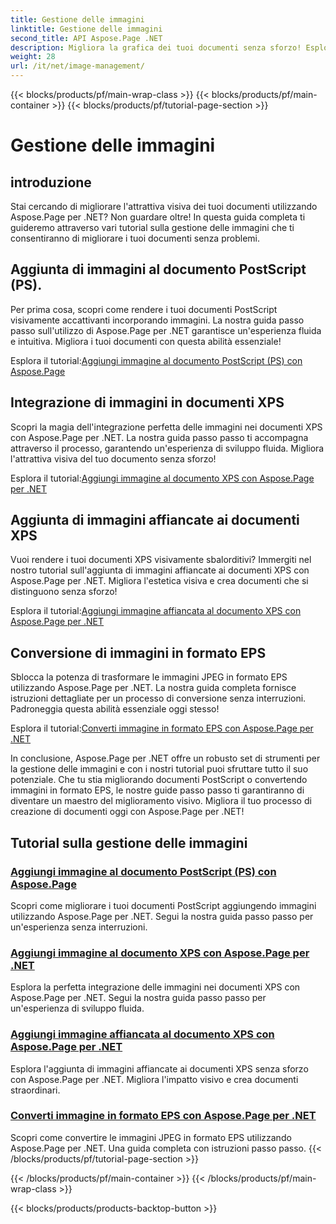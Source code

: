 ```yaml
---
title: Gestione delle immagini
linktitle: Gestione delle immagini
second_title: API Aspose.Page .NET
description: Migliora la grafica dei tuoi documenti senza sforzo! Esplora i tutorial di Aspose.Page .NET sulla gestione delle immagini. Dall'aggiunta di immagini alla conversione dei formati, padroneggia ogni passaggio.
weight: 28
url: /it/net/image-management/
---
```


{{< blocks/products/pf/main-wrap-class >}}
{{< blocks/products/pf/main-container >}}
{{< blocks/products/pf/tutorial-page-section >}}

# Gestione delle immagini

## introduzione

Stai cercando di migliorare l'attrattiva visiva dei tuoi documenti utilizzando Aspose.Page per .NET? Non guardare oltre! In questa guida completa ti guideremo attraverso vari tutorial sulla gestione delle immagini che ti consentiranno di migliorare i tuoi documenti senza problemi.

## Aggiunta di immagini al documento PostScript (PS).

Per prima cosa, scopri come rendere i tuoi documenti PostScript visivamente accattivanti incorporando immagini. La nostra guida passo passo sull'utilizzo di Aspose.Page per .NET garantisce un'esperienza fluida e intuitiva. Migliora i tuoi documenti con questa abilità essenziale!

 Esplora il tutorial:[Aggiungi immagine al documento PostScript (PS) con Aspose.Page](./add-image-to-postscript-ps-document/)

## Integrazione di immagini in documenti XPS

Scopri la magia dell'integrazione perfetta delle immagini nei documenti XPS con Aspose.Page per .NET. La nostra guida passo passo ti accompagna attraverso il processo, garantendo un'esperienza di sviluppo fluida. Migliora l'attrattiva visiva del tuo documento senza sforzo!

 Esplora il tutorial:[Aggiungi immagine al documento XPS con Aspose.Page per .NET](./add-image-to-xps-document/)

## Aggiunta di immagini affiancate ai documenti XPS

Vuoi rendere i tuoi documenti XPS visivamente sbalorditivi? Immergiti nel nostro tutorial sull'aggiunta di immagini affiancate ai documenti XPS con Aspose.Page per .NET. Migliora l'estetica visiva e crea documenti che si distinguono senza sforzo!

 Esplora il tutorial:[Aggiungi immagine affiancata al documento XPS con Aspose.Page per .NET](./add-tiled-image-to-xps-document/)

## Conversione di immagini in formato EPS

Sblocca la potenza di trasformare le immagini JPEG in formato EPS utilizzando Aspose.Page per .NET. La nostra guida completa fornisce istruzioni dettagliate per un processo di conversione senza interruzioni. Padroneggia questa abilità essenziale oggi stesso!

 Esplora il tutorial:[Converti immagine in formato EPS con Aspose.Page per .NET](./convert-image-to-eps-format/)

In conclusione, Aspose.Page per .NET offre un robusto set di strumenti per la gestione delle immagini e con i nostri tutorial puoi sfruttare tutto il suo potenziale. Che tu stia migliorando documenti PostScript o convertendo immagini in formato EPS, le nostre guide passo passo ti garantiranno di diventare un maestro del miglioramento visivo. Migliora il tuo processo di creazione di documenti oggi con Aspose.Page per .NET!
## Tutorial sulla gestione delle immagini
### [Aggiungi immagine al documento PostScript (PS) con Aspose.Page](./add-image-to-postscript-ps-document/)
Scopri come migliorare i tuoi documenti PostScript aggiungendo immagini utilizzando Aspose.Page per .NET. Segui la nostra guida passo passo per un'esperienza senza interruzioni.
### [Aggiungi immagine al documento XPS con Aspose.Page per .NET](./add-image-to-xps-document/)
Esplora la perfetta integrazione delle immagini nei documenti XPS con Aspose.Page per .NET. Segui la nostra guida passo passo per un'esperienza di sviluppo fluida.
### [Aggiungi immagine affiancata al documento XPS con Aspose.Page per .NET](./add-tiled-image-to-xps-document/)
Esplora l'aggiunta di immagini affiancate ai documenti XPS senza sforzo con Aspose.Page per .NET. Migliora l'impatto visivo e crea documenti straordinari.
### [Converti immagine in formato EPS con Aspose.Page per .NET](./convert-image-to-eps-format/)
Scopri come convertire le immagini JPEG in formato EPS utilizzando Aspose.Page per .NET. Una guida completa con istruzioni passo passo.
{{< /blocks/products/pf/tutorial-page-section >}}

{{< /blocks/products/pf/main-container >}}
{{< /blocks/products/pf/main-wrap-class >}}

{{< blocks/products/products-backtop-button >}}
